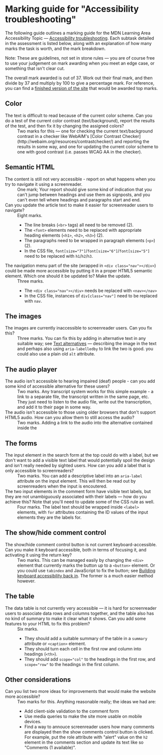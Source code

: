 # Marking guide for "Accessibility troubleshooting"
The following guide outlines a marking guide for the MDN Learning Area Accessibility Topic — [Accessibility troubleshooting](https://developer.mozilla.org/en-US/docs/Learn/Accessibility/Accessibility_troubleshooting). Each subtask detailed in the assessment is listed below, along with an explanation of how many marks the task is worth, and the mark breakdown.

Note: These are guidelines, not set in stone rules — you are of course free to use your judgement on mark awarding when you meet an edge case, or something that isn't clear cut.

The overall mark awarded is out of 37. Work out their final mark, and then divide by 37 and multiply by 100 to give a percentage mark. For reference, you can find a [finished version of the site](index.html) that would be awarded top marks.

## Color

<dl>
<dt>The text is difficult to read because of the current color scheme. Can you do a test of the current color contrast (text/background), report the results of the test, and then fix it by changing the assigned colors?</dt>
<dd>Two marks for this — one for checking the current text/background contrast in a checker like WebAIM's [Color Contrast Checker](http://webaim.org/resources/contrastchecker/) and reporting the results in some way, and one for updating the current color scheme to one with good contrast (i.e. passes WCAG AA in the checker).</dd>
</dl>

## Semantic HTML

<dl>
  <dt>The content is still not very accessible - report on what happens when you try to navigate it using a screenreader.</dt>
  <dd>One mark; Your report should give some kind of indication that you can't jump between headings and use them as signposts, and you can't even tell where headings and paragraphs start and end.</dd>
  <dt>Can you update the article text to make it easier for screenreader users to navigate?</dt>
  <dd>Eight marks.
  <ul>
    <li>The line breaks (<code>&lt;br&gt;</code> tags) all need to be removed (2).</li>
    <li>The <code>&lt;font&gt;</code> elements need to be replaced with appropriate heading elements (<code>&lt;h1&gt;</code>, <code>&lt;h2&gt;</code>, <code>&lt;h3&gt;</code>) (2).</li>
    <li>The paragraphs need to be wrapped in paragraph elements (<code>&lt;p&gt;</code>)(2).</li>
    <li>In the CSS file, <code>font[size="7"]</code>/<code>font[size="6"]</code>/<code>font[size="5"]</code> need to be replaced with <code>h1</code>/<code>h2</code>/<code>h3</code>.</li>
  </ul>
  </dd>
  <dt>The navigation menu part of the site (wrapped in <code>&lt;div class="nav"&gt;&lt;/div&gt;</code>) could be made more accessible by putting it in a proper HTML5 semantic element. Which one should it be updated to? Make the update.</dt>
  <dd>Three marks.
  <ul>
    <li>The <code>&lt;div class="nav"&gt;&lt;/div&gt;</code> needs be replaced with <code>&lt;nav&gt;&lt;/nav&gt;</code></li>
    <li>In the CSS file, instances of <code>div[class="nav"]</code> need to be replaced with <code>nav</code>.</li>
  </ul>
  </dd>
</dl>

## The images

<dl>
  <dt>The images are currently inaccessible to screenreader users. Can you fix this?</dt>
  <dd>Three marks. You can fix this by adding in alternative text in any suitable way; see <a href="https://developer.mozilla.org/en-US/docs/Learn/Accessibility/HTML#Text_alternatives">Text alternatives</a> — describing the image in the text and perhaps also using <code>aria-labelledby</code> to link the two is good. you could also use a plain old <code>alt</code> attribute.</dd>
</dl>

## The audio player

<dl>
  <dt>The audio isn't accessible to hearing impaired (deaf) people - can you add some kind of accessible alternative for these users?</dt>
  <dd>Two marks. Any transcript system works for this simple example - a link to a separate file, the transcript written in the same page, etc. They just need to listen to the audio file, write out the transcription, and add it to their page in some way.</dd>
  <dt>The audio isn't accessible to those using older browsers that don't support HTML5 audio. How can you allow them to still access the audio?</dt>
  <dd>Two marks. Adding a link to the audio into the alternative contained inside the <audio> tags is fine, or you could go further and provide some kind of Flash audio player as the alternative content.</dd>
</dl>

## The forms

<dl>
  <dt>The input element in the search form at the top could do with a label, but we don't want to add a visible text label that would potentially spoil the design and isn't really needed by sighted users. How can you add a label that is only accessible to screenreaders?</dt>
  <dd>Two marks. You can add a descriptive label into an <code>aria-label</code> attribute on the input element. This will then be read out by screenreaders when the input is encoutered.</dd>
  <dt>The two input elements in the comment form have visible text labels, but they are not unambiguously associated with their labels — how do you achieve this? Note that you'll need to update some of the CSS rule as well.</dt>
  <dd>Four marks. The label text should be wrapped inside <code>&lt;label&gt;</code> elements, with <code>for</code> attributes containing the ID values of the input elements they are the labels for.</dd>
</dl>

## The show/hide comment control

<dl>
  <dt>The show/hide comment control button is not current keyboard-accessible. Can you make it keyboard accessible, both in terms of focusing it, and activating it using the return key?</dt>
  <dd>Two marks. This can be managed easily by changing the <code>&lt;div&gt;</code> element that currently marks the button up to a <code>&lt;button&gt;</code> element. Or you could use <code>tabindex</code> and JavaScript to fix the button; see <a href="https://developer.mozilla.org/en-US/docs/Learn/Accessibility/HTML#Building_keyboard_accessibility_back_in">Building keyboard accessibility back in</a>. The former is a much easier method however. </dd>
</dl>

## The table

<dl>
  <dt>The data table is not currently very accessible — it is hard for screenreader users to associate data rows and columns together, and the table also has no kind of summary to make it clear what it shows. Can you add some features to your HTML to fix this problem?</dt>
  <dd>Six marks.
  <ul>
    <li>They should add a suitable summary of the table in a <code>summary</code> attribute or <code>&lt;caption&gt;</code> element.
    <li>They should turn each cell in the first row and column into headings (<code>&lt;th&gt;</code>).</li>
    <li>They should add <code>scope="col"</code> to the headings in the first row, and <code>scope="row"</code> to the headings in the first column.</li>
  </ul>
  </dd>
</dl>

## Other considerations

<dl>
  <dt>Can you list two more ideas for improvements that would make the website more accessible?</dt>
  <dd>Two marks for this. Anything reasonable really; the ideas we had are:
    <ul>
      <li>Add client-side validation to the comment form</li>
      <li>Use media queries to make the site more usable on mobile devices.</li>
      <li>Find a way to annouce screenreader users how many comments are displayed then the show comments control button is clicked. For example, put the role attribute with "alert" value on the <code>h2</code> element in the comments section and update its text like so "Comments (1 available)".</li>
    </ul>
  </dd>
</dl>
